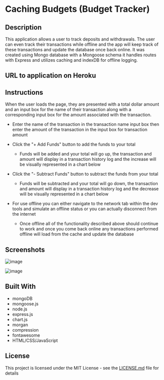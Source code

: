 # Caching Budgets (Budget Tracker)

## Description

This application allows a user to track deposits and withdrawals. The user can even track their transactions while offline and the app will keep track of these transactions and update the database once back online. It was created using Mongo database with a Mongoose schema it handles routes with Express and utilizes caching and indexDB for offline logging.

## URL to application on Heroku



## Instructions

When the user loads the page, they are presented with a total dollar amount and an input box for the name of their transaction along with a corresponding input box for the amount associated with the transaction.

* Enter the name of the transaction in the transaction name input box then enter the amount of the transaction in the input box for transaction amount
* Click the "+ Add Funds" button to add the funds to your total
  * Funds will be added and your total will go up, the transaction and amount will display in a transaction history log and the increase will be visually represented in a chart below
* Click the "- Subtract Funds" button to subtract the funds from your total
  * Funds will be subtracted and your total will go down, the transaction and amount will display in a transaction history log and the decrease will be visually represented in a chart below

* For use offline you can either navigate to the network tab within the dev tools and simulate an offline status or you can actually disconnect from the internet
  * Once offline all of the functionality described above should continue to work and once you come back online any transactions performed offline will load from the cache and update the database

## Screenshots
![image](https://user-images.githubusercontent.com/54122844/78192705-e5759b00-7435-11ea-8504-f0212290e0ed.png)

![image](https://user-images.githubusercontent.com/54122844/78192762-0c33d180-7436-11ea-89f6-b25425332a1a.png)


## Built With

* mongoDB
* mongoose.js
* node.js
* express.js
* chart.js
* morgan
* compression
* fontawesome
* HTML/CSS/JavaScript

## License
This project is licensed under the MIT License - see the [LICENSE.md](LICENSE.md) file for details
